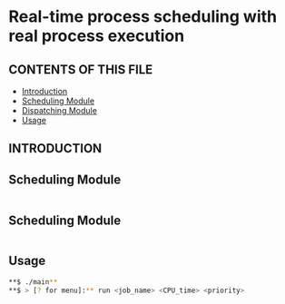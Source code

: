 #  Real-time process scheduling with real process execution

CONTENTS OF THIS FILE
---------------------

 * [Introduction](#intro)
 * [Scheduling Module](#sched_mod)
 * [Dispatching Module](#dispatch_mod)
 * [Usage](#usage)

INTRODUCTION<a name="intro"></a> 
------------


Scheduling Module<a name="sched_mod"></a>    
------------

```C

```


Scheduling Module<a name="dispatch_mod"></a>  
------------


```C

```


Usage<a name="usage"></a> 
------------

```sh
**$ ./main**
**$ > [? for menu]:** run <job_name> <CPU_time> <priority>
```



